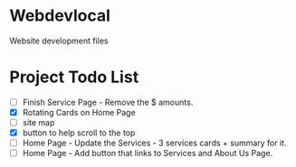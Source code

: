 # Webdevlocal
Website development files

# Project Todo List

- [ ] Finish Service Page - Remove the $ amounts.
- [X] Rotating Cards on Home Page
- [ ] site map
- [X] button to help scroll to the top
- [ ] Home Page - Update the Services - 3 services cards + summary for it.
- [ ] Home Page - Add button that links to Services and About Us Page.
